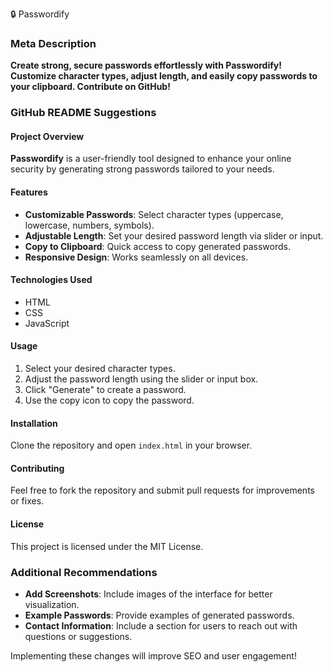 🔒 Passwordify

### Meta Description
**Create strong, secure passwords effortlessly with Passwordify! Customize character types, adjust length, and easily copy passwords to your clipboard. Contribute on GitHub!**

### GitHub README Suggestions

#### Project Overview
**Passwordify** is a user-friendly tool designed to enhance your online security by generating strong passwords tailored to your needs.

#### Features
- **Customizable Passwords**: Select character types (uppercase, lowercase, numbers, symbols).
- **Adjustable Length**: Set your desired password length via slider or input.
- **Copy to Clipboard**: Quick access to copy generated passwords.
- **Responsive Design**: Works seamlessly on all devices.

#### Technologies Used
- HTML
- CSS
- JavaScript

#### Usage
1. Select your desired character types.
2. Adjust the password length using the slider or input box.
3. Click "Generate" to create a password.
4. Use the copy icon to copy the password.

#### Installation
Clone the repository and open `index.html` in your browser.

#### Contributing
Feel free to fork the repository and submit pull requests for improvements or fixes.

#### License
This project is licensed under the MIT License.

### Additional Recommendations
- **Add Screenshots**: Include images of the interface for better visualization.
- **Example Passwords**: Provide examples of generated passwords.
- **Contact Information**: Include a section for users to reach out with questions or suggestions.

Implementing these changes will improve SEO and user engagement!
